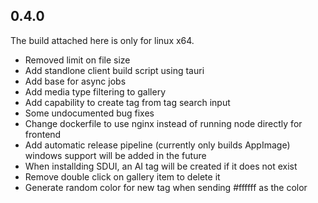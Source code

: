 ## 0.4.0

The build attached here is only for linux x64.

- Removed limit on file size
- Add standlone client build script using tauri
- Add base for async jobs
- Add media type filtering to gallery
- Add capability to create tag from tag search input
- Some undocumented bug fixes
- Change dockerfile to use nginx instead of running node directly for frontend
- Add automatic release pipeline (currently only builds AppImage) windows support will be added in the future
- When installding SDUI, an AI tag will be created if it does not exist
- Remove double click on gallery item to delete it
- Generate random color for new tag when sending #ffffff as the color
